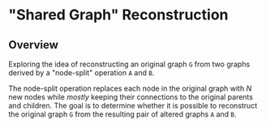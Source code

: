 # "Shared Graph" Reconstruction

## Overview
Exploring the idea of reconstructing an original graph `G` from two graphs derived by a "node-split" operation `A` and `B`.  

The node-split operation replaces each node in the original graph with *N* new nodes while *mostly* keeping their connections to the original parents and children. The goal is to determine whether it is possible to reconstruct the original graph `G` from the resulting pair of altered graphs `A` and `B`. 

